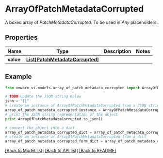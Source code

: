 # ArrayOfPatchMetadataCorrupted

A boxed array of *PatchMetadataCorrupted*. To be used in *Any* placeholders. 

## Properties
Name | Type | Description | Notes
------------ | ------------- | ------------- | -------------
**value** | [**List[PatchMetadataCorrupted]**](PatchMetadataCorrupted.md) |  | 

## Example

```python
from vmware_vi.models.array_of_patch_metadata_corrupted import ArrayOfPatchMetadataCorrupted

# TODO update the JSON string below
json = "{}"
# create an instance of ArrayOfPatchMetadataCorrupted from a JSON string
array_of_patch_metadata_corrupted_instance = ArrayOfPatchMetadataCorrupted.from_json(json)
# print the JSON string representation of the object
print ArrayOfPatchMetadataCorrupted.to_json()

# convert the object into a dict
array_of_patch_metadata_corrupted_dict = array_of_patch_metadata_corrupted_instance.to_dict()
# create an instance of ArrayOfPatchMetadataCorrupted from a dict
array_of_patch_metadata_corrupted_form_dict = array_of_patch_metadata_corrupted.from_dict(array_of_patch_metadata_corrupted_dict)
```
[[Back to Model list]](../README.md#documentation-for-models) [[Back to API list]](../README.md#documentation-for-api-endpoints) [[Back to README]](../README.md)


